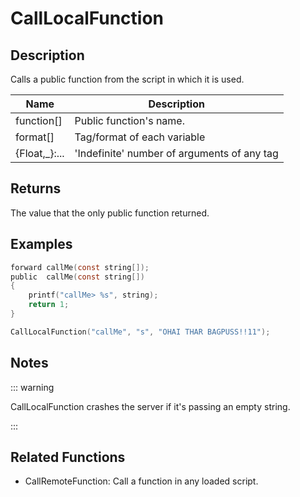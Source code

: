 # CallLocalFunction

## Description

Calls a public function from the script in which it is used.

| Name           | Description                                 |
| -------------- | ------------------------------------------- |
| function[]     | Public function's name.                     |
| format[]       | Tag/format of each variable                 |
| {Float,\_}:... | 'Indefinite' number of arguments of any tag |

## Returns

The value that the only public function returned.

## Examples

```c
forward callMe(const string[]);
public  callMe(const string[])
{
    printf("callMe> %s", string);
    return 1;
}

CallLocalFunction("callMe", "s", "OHAI THAR BAGPUSS!!11");
```

## Notes

::: warning

CallLocalFunction crashes the server if it's passing an empty string.

:::

## Related Functions

- CallRemoteFunction: Call a function in any loaded script.
